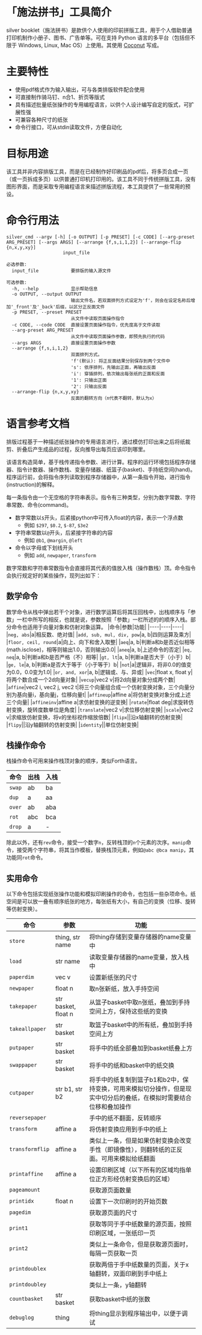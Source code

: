 # 「施法拼书」工具简介

silver booklet（施法拼书）是款供个人使用的印前拼版工具，用于个人借助普通打印机制作小册子、图书、广告单等。可在支持 Python 语言的多平台（包括但不限于 Windows, Linux, Mac OS）上使用。其使用 [Coconut](http://coconut-lang.org/) 写成。

# 主要特性

- 使用pdf格式作为输入输出，可与各类排版软件配合使用
- 可直接制作骑马钉、n合1、折页等版式
- 具有描述批量纸张操作的专用编程语言，以供个人设计编写自定的版式，可扩展性强
- 可兼容各种尺寸的纸张
- 命令行接口，可从stdin读取文件，方便自动化

# 目标用途

该工具并非内容排版工具，而是在已经制作好印刷品的pdf后，将多页合成一页（或一页拆成多页）以供普通打印机打印用的。该工具不同于传统拼版工具，没有图形界面，而是采取专用编程语言来描述拼版流程，本工具提供了一些常用的预设。

# 命令行用法

```plaintext
silver_cmd --argv [-h] [-o OUTPUT] [-p PRESET] [-c CODE] [--arg-preset ARG_PRESET] [--args ARGS] [--arrange {f,s,i,1,2}] [--arrange-flip {n,x,y,xy}]
                     input_file

必选参数:
  input_file            要排版的输入源文件

可选参数:
  -h, --help            显示帮助信息
  -o OUTPUT, --output OUTPUT
                        输出文件名，若双面排列方式设定为'f'，则会在设定名称后增加'_front'及'_back'后缀，以区分正反面文件
  -p PRESET, --preset PRESET
                        从文件中读取页面操作指令
  -c CODE, --code CODE  直接设置页面操作指令，优先度高于文件读取
  --arg-preset ARG_PRESET
                        从文件中读取页面操作参数，即预先执行的代码
  --args ARGS           直接设置页面操作参数
  --arrange {f,s,i,1,2}
                        双面排列方式。
                        'f'(默认): 将正反面结果分别保存到两个文件中
                        's': 依序排列，先输出正面，再输出反面
                        'i': 穿插排列，依次输出每张纸的正面和反面
                        '1': 只输出正面
                        '2': 只输出反面
  --arrange-flip {n,x,y,xy}
                        反面的翻转方向（n代表不翻转，默认为x）
```

# 语言参考文档

排版过程基于一种描述纸张操作的专用语言进行，通过模仿打印出来之后将纸裁剪、折叠后产生成品的过程，反向推导出每页应该印到哪里。

该语言构造简单，基于栈传递指令参数、进行计算。程序的运行环境包括程序存储器、指令计数器、操作数栈、变量存储器、纸篮子(basket)、手持纸空间(hand)。程序运行前，会将指令序列读取到程序存储器中，从第一条指令开始，进行指令(instruction)的解释。

每一条指令由一个无空格的字符串表示。指令有三种类型，分别为数字常数、字符串常数、命令(command)。

- 数字常数以`$`开头，后紧接python中可传入float的内容，表示一个浮点数
  - 例如 `$297`, `$0.2`, `$-87`, `$3e2`
- 字符串常数以`@`开头，后紧接字符串的内容
  - 例如 `@b1`, `@margin`, `@left`
- 命令以字母或下划线开头
  - 例如 `add`, `newpaper`, `transform`

数字常数和字符串常数指令会直接将其代表的值放入栈（操作数栈）顶。命令指令会执行规定好的某些操作，现列出如下：

## 数学命令

数学命令从栈中弹出若干个对象，进行数学运算后将其压回栈中，出栈顺序与「参数」一栏中所写的相反，也就是说，参数按照「参数」一栏所述的的顺序入栈。部分命令也适用于向量对象和仿射对象运算。
|命令|参数|功能|
|----|----|----|
|`neg, abs`|a|相反数、绝对值|
|`add, sub, mul, div, pow`|a, b|四则运算及乘方|
|`floor, ceil, round`|a|向上、向下和舍入取整|
|`aeq`|a, b|判断a和b是否近似相等(math.isclose)，相等则输出1.0，否则输出0.0|
|`aneq`|a, b|上述命令的否定|
|`eq, neq`|a, b|判断a和b是否严格（不）相等|
|`gt, lt`|a, b|判断a是否大于（小于）b|
|`ge, le`|a, b|判断a是否大于等于（小于等于）b|
|`not`|a|逻辑非，将非0.0的值变为0.0，0.0变为1.0|
|`or, and, xor`|a, b|逻辑或、与、异或|
|`vec`|float x, float y|将两个数合成一个2d向量对象|
|`vecup`|vec2 v|将2d向量对象分成两个数|
|`affine`|vec2 i, vec2 j, vec2 t|将三个向量组合成一个仿射变换对象，三个向量分别为基向量i，基向量j，位移向量t|
|`affineup`|affine a|将仿射变换对象分成上述三个向量|
|`affineinv`|affine a|求仿射变换的逆变换|
|`rotate`|float deg|求旋转仿射变换，旋转度数单位是角度|
|`translate`|vec2 v|求位移仿射变换|
|`scale`|vec2 v|求缩放仿射变换，将v的坐标视作缩放倍数|
|`flipx`||沿x轴翻转的仿射变换|
|`flipy`||沿y轴翻转的仿射变换|
|`identity`||单位仿射变换|

## 栈操作命令

栈操作命令可用来操作栈顶对象的顺序，类似Forth语言。

|命令|出栈|入栈|
|----|----|----|
|`swap`|ab|ba|
|`dup`|a|aa|
|`over`|ab|aba|
|`rot`|abc|bca|
|`drop`|a|-|

除此以外，还有`rev`命令，接受一个数字`n`，反转栈顶的`n`个元素的次序。`manip`命令，接受两个字符串，将其当作模板，替换栈顶元素，例如`@abc @bca manip`，其功能同`rot`命令。

## 实用命令

以下命令包括实现纸张操作功能和模拟印刷操作的命令，也包括一些杂项命令。纸空间是可以放一叠有顺序纸张的地方，每张纸有大小，有自己的变换（位移、旋转等仿射变换）。

|命令|参数|功能|
|----|----|----|
|`store`|thing, str name|将thing存储到变量存储器的name变量中|
|`load`|str name|读取变量存储器的name变量，放入栈中|
|`paperdim`|vec v|设置新纸张的尺寸|
|`newpaper`|float n|取n张新纸，放入手持空间|
|`takepaper`|str basket, float n|从篮子basket中取n张纸，叠加到手持空间上方，保持这些纸的变换|
|`takeallpaper`|str basket|取篮子basket中的所有纸，叠加到手持空间上方|
|`putpaper`|str basket|将手中的纸全部叠加到basket纸叠上方|
|`swappaper`|str basket|将手中的纸和basket中的纸交换|
|`cutpaper`|str b1, str b2|将手中的纸复制到篮子b1和b2中，保持变换，可用来模拟切分操作，但是现实中切分后的叠纸，在模拟时需要结合位移和叠加操作|
|`reversepaper`||手中的纸不翻面，反转顺序|
|`transform`|affine a|将仿射变换应用到手中的纸上|
|`transformflip`|affine a|类似上一条，但是如果仿射变换会改变手性（即镜像性），则翻转纸的正反面。可用来模拟给纸翻面|
|`printaffine`|affine a|设置印刷区域（以下所有的区域均指单位正方形经仿射变换后的区域）|
|`pageamount`||获取源页面数量|
|`printidx`|float n|设置下一次印刷时的开始页数|
|`pagedim`||获取源页面的尺寸|
|`print1`||获取等同于手中纸数量的源页面，按照印刷区域，一张纸印一页|
|`print2`||类似上一条命令，但是获取源页面时，每隔一页获取一页|
|`printdoublex`||获取两倍于手中纸数量的页面，关于x轴翻转，双面印刷到手中纸上|
|`printdoubley`||类似上一条，y轴翻转|
|`countbasket`|str basket|获取basket中纸的张数|
|`debuglog`|thing|将thing显示到程序输出中，以便于调试|
